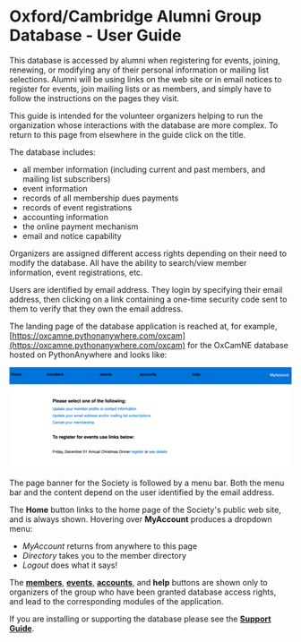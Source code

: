 # Oxford/Cambridge Alumni Group Database - User Guide

This database is accessed by alumni when registering for events, joining, renewing, or modifying any of their personal information or mailing list selections. Alumni will be using links on the web site or in email notices to register for events, join mailing lists or as members, and simply have to follow the instructions on the pages they visit.

This guide is intended for the volunteer organizers helping to run the organization whose interactions with the database are more complex. To return to this page from elsewhere in the guide click on the title.

The database includes:

- all member information (including current and past members, and mailing list subscribers)
- event information
- records of all membership dues payments
- records of event registrations
- accounting information
- the online payment mechanism
- email and notice capability

Organizers are assigned different access rights depending on their need to modify the database. All have the ability to search/view member information, event registrations, etc.

Users are identified by email address. They login by specifying their email address, then clicking on a link containing a one-time security code sent to them to verify that they own the email address.

The landing page of the database application is reached at, for example, [https://oxcamne.pythonanywhere.com/oxcam](https://oxcamne.pythonanywhere.com/oxcam) for the OxCamNE database hosted on PythonAnywhere and looks like:

![index](images/index.png)

The page banner for the Society is followed by a menu bar. Both the menu bar and the content depend on the user identified by the email address.

The **Home** button links to the home page of the Society's public web site, and is always shown. Hovering over **MyAccount** produces a dropdown menu:

- *MyAccount* returns from anywhere to this page
- *Directory* takes you to the member directory
- *Logout* does what it says!

The [**members**](members), [**events**,](events.md) [**accounts**](accounts.md), and **help** buttons are shown only to organizers of the group who have been granted database access rights, and lead to the corresponding modules of the application.

If you are installing or supporting the database please see the [**Support Guide**](support.md).
